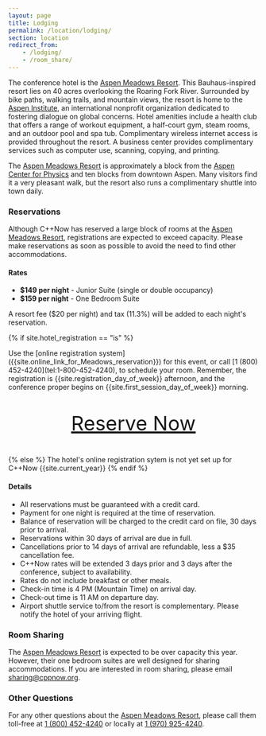```yaml
---
layout: page
title: Lodging
permalink: /location/lodging/
section: location
redirect_from:
    - /lodging/
    - /room_share/
---
```


The conference hotel is the [Aspen Meadows Resort](https://www.aspenmeadows.com/). This Bauhaus-inspired resort lies on 40 acres overlooking the Roaring Fork River. Surrounded by bike paths, walking trails, and mountain views, the resort is home to the [Aspen Institute](https://www.aspeninstitute.org/), an international nonprofit organization dedicated to fostering dialogue on global concerns. Hotel amenities include a health club that offers a range of workout equipment, a half-court gym, steam rooms, and an outdoor pool and spa tub. Complimentary wireless internet access is provided throughout the resort. A business center provides complimentary services such as computer use, scanning, copying, and printing.

The [Aspen Meadows Resort](https://www.aspenmeadows.com/) is approximately a block from the [Aspen Center for Physics](https://www.aspenphys.org/) and ten blocks from downtown Aspen. Many visitors find it a very pleasant walk, but the resort also runs a complimentary shuttle into town daily.



### Reservations

Although C++Now has reserved a large block of rooms at the [Aspen Meadows Resort](https://www.aspenmeadows.com/), registrations are expected to exceed capacity. Please make reservations as soon as possible to avoid the need to find other accommodations.

#### Rates

* **$149 per night** - Junior Suite (single or double occupancy)
* **$159 per night** - One Bedroom Suite

A resort fee ($20 per night) and tax (11.3%) will be added to each night's reservation.

{% if site.hotel_registration == "is" %}

<p class="highlight" markdown="1">Use the [online registration system]({{site.online_link_for_Meadows_reservation}}) for this event, or call [1 (800) 452-4240](tel:1-800-452-4240), to schedule your room. Remember, the registration is {{site.registration_day_of_week}} afternoon, and the conference proper begins on {{site.first_session_day_of_week}} morning.</p>

<p style="text-align: center; font-size: 40px;"><a href="{{site.online_link_for_Meadows_reservation}}">Reserve Now</a></p>

{% else %}
The hotel's online registration sytem is not yet set up for C++Now {{site.current_year}}
{% endif %}


#### Details

* All reservations must be guaranteed with a credit card.
* Payment for one night is required at the time of reservation.
* Balance of reservation will be charged to the credit card on file, 30 days prior to arrival.
* Reservations within 30 days of arrival are due in full.
* Cancellations prior to 14 days of arrival are refundable, less a $35 cancellation fee.
* C++Now rates will be extended 3 days prior and 3 days after the conference, subject to availability.
* Rates do not include breakfast or other meals.
* Check-in time is 4 PM (Mountain Time) on arrival day.
* Check-out time is 11 AM on departure day.
* Airport shuttle service to/from the resort is complementary. Please notify the hotel of your arriving flight.



### Room Sharing

The [Aspen Meadows Resort](https://www.aspenmeadows.com/) is expected to be over capacity this year. However, their one bedroom suites are well designed for sharing accommodations. If you are interested in room sharing, please email [sharing@cppnow.org](mailto:sharing@cppnow.org).



### Other Questions

For any other questions about the [Aspen Meadows Resort](https://www.aspenmeadows.com/), please call them toll-free at [1 (800) 452-4240](tel:1-800-452-4240) or locally at [1 (970) 925-4240](tel:1-970-925-4240).
